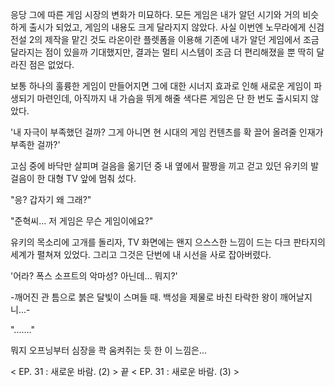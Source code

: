 응당 그에 따른 게임 시장의 변화가 미묘하다. 
모든 게임은 내가 알던 시기와 거의 비슷하게 출시가 되었고, 게임의 내용도 크게 달라지지 않았다. 
사실 이번엔 노무라에게 신검 전설 2의 제작을 맡긴 것도 라온이란 플렛폼을 이용해 기존에 내가 알던 게임에서 조금 달라지는 점이 있을까 기대했지만, 결과는 멀티 시스템이 조금 더 편리해졌을 뿐 딱히 달라진 점은 없었다. 

보통 하나의 훌륭한 게임이 만들어지면 그에 대한 시너지 효과로 인해 새로운 게임이 파생되기 마련인데, 아직까지 내 가슴을 뛰게 해줄 색다른 게임은 단 한 번도 출시되지 않았다. 

'내 자극이 부족했던 걸까? 그게 아니면 현 시대의 게임 컨텐츠를 확 끌어 올려줄 인재가 부족한 걸까?' 

고심 중에 바닥만 살피며 걸음을 옮기던 중 내 옆에서 팔짱을 끼고 걷고 있던 유키의 발걸음이 한 대형 TV 앞에 멈춰 섰다. 

"응? 갑자기 왜 그래?" 

"준혁씨... 저 게임은 무슨 게임이에요?" 

유키의 목소리에 고개를 돌리자, TV 화면에는 왠지 으스스한 느낌이 드는 다크 판타지의 세계가 펼쳐져 있었다. 그리고 그것은 단번에 내 시선을 사로 잡아버렸다. 

'어라? 폭스 소프트의 악마성? 아닌데... 뭐지?' 

-깨어진 관 틈으로 붉은 달빛이 스며들 때. 백성을 제물로 바친 타락한 왕이 깨어날지니...- 

"......." 

뭐지 오프닝부터 심장을 콱 움켜쥐는 듯 한 이 느낌은...

< EP. 31 : 새로운 바람. (2) > 끝
< EP. 31 : 새로운 바람. (3) >